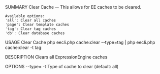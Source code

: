 SUMMARY
    Clear Cache -- This allows for EE caches to be cleared.

    Available options:
    'all': Clear all caches
    'page': Clear template caches
    'tag': Clear tag caches
    'db': Clear database caches

USAGE
    Clear Cache php eecli.php cache:clear --type=tag | php eecli.php cache:clear -t tag

DESCRIPTION
    Clears all ExpressionEngine caches

OPTIONS
    --type=<value>
    -t <value>
        Type of cache to clear (default: all)

